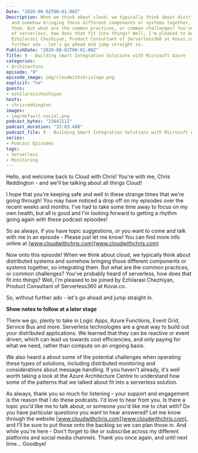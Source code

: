 ```yaml
---
Date: "2020-08-02T00:01:00Z"
Description: When we think about cloud, we typically think about distributed systems
  and somehow bringing those different components or systems together, so integrating
  them. But what are the common practices, or common challenges? You've probably heard
  of serverless, how does that fit into things? Well, I'm pleased to be joined by
  Ezhilarasi Chezhiyan, Product Consultant of Serverless360 at Kovai.co. So, without
  further ado - let's go ahead and jump straight in.
PublishDate: "2020-08-02T00:01:00Z"
Title: 9 - Building smart Integration Solutions with Microsoft Azure
categories:
- Architecture
episode: "9"
episode_image: img/cloudwithchrislogo.png
explicit: "no"
guests:
- ezhilarasichezhiyan
hosts:
- chrisreddington
images:
- img/default-social.png
podcast_bytes: "23642112"
podcast_duration: "33:03.488"
podcast_file: 9 - Building Smart Integration Solutions with Microsoft Azure.mp3
series:
- Podcast Episodes
tags:
- Serverless
- Monitoring
---
```

Hello, and welcome back to Cloud with Chris! You're with me, Chris Reddington - and we'll be talking about all things Cloud!

I hope that you're keeping safe and well in these strange times that we're going through! You may have noticed a drop off on my episodes over the recent weeks and months. I've had to take some time away to focus on my own health, but all is good and I'm looking forward to getting a rhythm going again with these podcast episodes!

So as always, if you have topic suggestions, or you want to come and talk with me in an episode - Please just let me know! You can find more info online at [www.cloudwithchris.com](www.cloudwithchris.com)

Now onto this episode! When we think about cloud, we typically think about distributed systems and somehow bringing those different components or systems together, so integrating them. But what are the common practices, or common challenges? You've probably heard of serverless, how does that fit into things? Well, I'm pleased to be joined by Ezhilarasi Chezhiyan, Product Consultant of Serverless360 at Kovai.co.

So, without further ado - let's go ahead and jump straight in.

**Show notes to follow at a later stage**

There we go, plenty to take in Logic Apps, Azure Functions, Event Grid, Service Bus and more. Serverless technologies are a great way to build out your distributed applications. We learned that they can be reactive or event driven, which can lead us towards cost efficiencies, and only paying for what we need, rather than compute on an ongoing basis.

We also heard a about some of the potential challenges when operating these types of solutions, including distributed monitoring and considerations about message handling. If you haven't already, it's well worth taking a look at the Azure Architecture Centre to understand how some of the patterns that we talked about fit into a serverless solution.

As always, thank you so much for listening - your support and engagement is the reason that I do these podcasts. I'd love to hear from you. Is there a topic you'd like me to talk about, or someone you'd like me to chat with? Do you have particular questions you want to hear answered? Let me know through the website [www.cloudwithchris.com](www.cloudwithchris.com), and I'll be sure to put those onto the backlog so we can plan those in. And while you're here - Don't forget to like or subscribe across my different platforms and social media channels. Thank you once again, and until next time… Goodbye!
